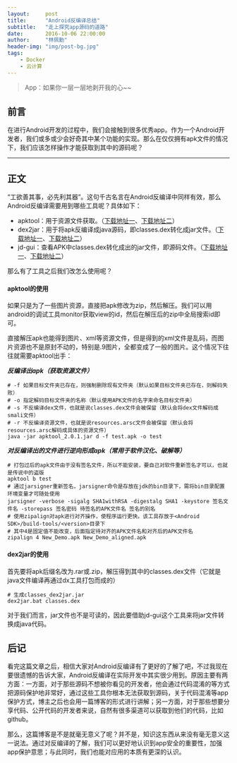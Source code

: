 ```yaml
---
layout:     post
title:      "Android反编译总结"
subtitle:   "走上探究app源码的道路"
date:       2016-10-06 22:00:00
author:     "林佩勤"
header-img: "img/post-bg.jpg"
tags:
    - Docker
    - 云计算
---
```


> App：如果你一层一层地剥开我的心~~


## 前言

在进行Android开发的过程中，我们会接触到很多优秀app。作为一个Android开发者，我们或多或少会好奇其中某个功能的实现。那么在仅仅拥有apk文件的情况下，我们应该怎样操作才能获取到其中的源码呢？

---

## 正文

“工欲善其事，必先利其器”。这句千古名言在Android反编译中同样有效，那么Android反编译需要用到哪些工具呢？具体如下：

- apktool：用于资源文件获取。（[下载地址一](https://bitbucket.org/iBotPeaches/apktool/downloads)、[下载地址二](http://download.csdn.net/detail/vipzjyno1/7025111)）
- dex2jar：用于将apk反编译成java源码，即classes.dex转化成jar文件。（[下载地址一](http://sourceforge.net/projects/dex2jar/files/)、[下载地址二](http://download.csdn.net/detail/vipzjyno1/7025127)）
- jd-gui：查看APK中classes.dex转化成出的jar文件，即源码文件。（[下载地址一](http://jd.benow.ca/)、[下载地址二](http://download.csdn.net/detail/vipzjyno1/7025145)）

那么有了工具之后我们改怎么使用呢？

#### apktool的使用

如果只是为了一些图片资源，直接把apk修改为zip，然后解压。我们可以用android的调试工具monitor获取view的id，然后在解压后的zip中全局搜索id即可。

直接解压apk也能得到图片、xml等资源文件，但是得到的xml文件是乱码，而图片资源也不是原封不动的，特别是.9图片，全都变成了一般的图片。这个情况下往往就需要apktool出手：

***反编译出apk（获取资源文件）***

```shell
# -f 如果目标文件夹已存在，则强制删除现有文件夹（默认如果目标文件夹已存在，则解码失败）
# -o 指定解码目标文件夹的名称（默认使用APK文件的名字来命名目标文件夹）
# -s 不反编译dex文件，也就是说classes.dex文件会被保留（默认会将dex文件解码成smali文件）
# -r 不反编译资源文件，也就是说resources.arsc文件会被保留（默认会将resources.arsc解码成具体的资源文件）
java -jar apktool_2.0.1.jar d -f test.apk -o test
```

***对反编译出的文件进行逆向形成apk（常用于软件汉化、破解等）***

```shell
# 打包过后的apk文件由于没有签名文件，所以不能安装，要自己对软件重新签名才可以，也就是传说中的盗版
apktool b test
# 通过jarsigner重新签名，jarsigner命令是存放在jdk的bin目录下，需将bin目录配置环境变量才可随处使用
jarsigner -verbose -sigalg SHA1withRSA -digestalg SHA1 -keystore 签名文件名 -storepass 签名密码 待签名的APK文件名 签名的别名
# 使用zipalign对apk进行对齐操作，使程序运行更快。该工具存放于<Android SDK>/build-tools/<version>目录下
# 其中4是固定值不能改变，后面指定待对齐的APK文件名和对齐后的APK文件名
zipalign 4 New_Demo.apk New_Demo_aligned.apk
```

#### dex2jar的使用

首先要将apk后缀名改为.rar或.zip，解压得到其中的classes.dex文件（它就是java文件编译再通过dx工具打包而成的）

```shell
# 生成classes_dex2jar.jar
dex2jar.bat classes.dex
```

对于我们而言，jar文件也不是可读的，因此要借助jd-gui这个工具来将jar文件转换成java代码。 

## 后记

看完这篇文章之后，相信大家对Android反编译有了更好的了解了吧，不过我现在要很遗憾的告诉大家，Android反编译在实际开发中其实很少用到。原因主要有两方面：一方面，对于那些源码不想被你看见的开发者，他会通过代码混淆的等方式把源码保护地非常好，通过这些工具你根本无法获取到源码，关于代码混淆等app保护方式，博主之后也会用一篇博客的形式进行讲解；另一方面，对于那些想要分享代码、公开代码的开发者来说，自然有很多渠道可以获取到他们的代码，比如github。

那么，这篇博客是不是就毫无意义了呢？并不是，知识这东西从来没有毫无意义这一说法。通过对反编译的了解，我们可以更好地认识到app安全的重要性，加强app保护意思；与此同时，我们也能对应用的本质有更深的认识。